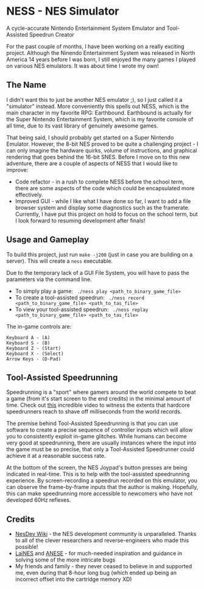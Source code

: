# NESS - NES Simulator
A cycle-accurate Nintendo Entertainment System Emulator and Tool-Assisted Speedrun Creator

For the past couple of months, I have been working on a really exciting project. Although the Ninendo Entertainment System was 
released in North America 14 years before I was born, I still enjoyed the many games I played on various NES emulators. It was about time I wrote my own!
## The Name
I didn't want this to just be another NES emulator ;), so I just called it a "simulator" instead. More conveniently this spells out NESS, which
is the main character in my favorite RPG: Earthbound. Earthbound is actually for the Super Nintendo Entertainment System, which is my favorite console
of all time, due to its vast library of genuinely awesome games.

That being said, I should probably get started on a Super Nintendo Emulator. However, the 8-bit NES proved to be quite a challenging project - 
I can only imagine the hardware quirks, volume of instructions, and graphical rendering that goes behind the 16-bit SNES. Before I move on to
this new adventure, there are a couple of aspects of NESS that I would like to improve:
* Code refactor - in a rush to complete NESS before the school term, there are some aspects of the code which could be encapsulated more effectively.
* Improved GUI - while I like what I have done so far, I want to add a file browser system and display some diagnostics such as the framerate.
Currently, I have put this project on hold to focus on the school term, but I look forward to resuming development after finals!

## Usage and Gameplay
To build this project, just run
```make -j200```
(just in case you are building on a server). This will create a ```ness``` executable.

Due to the temporary lack of a GUI File System, you will have to pass the parameters via the command line.
* To simply play a game:
``` ./ness play <path_to_binary_game_file>```
* To create a tool-assisted speedrun:
``` ./ness record <path_to_binary_game_file> <path_to_tas_file>```
* To view your tool-assisted speedrun:
``` ./ness replay <path_to_binary_game_file> <path_to_tas_file>```

The in-game controls are:
```
Keyboard A - (A)
Keyboard S - (B)
Keyboard Z - (Start)
Keyboard X - (Select)
Arrow Keys - (D-Pad)
```

## Tool-Assisted Speedrunning
Speedrunning is a "sport" where gamers around the world compete to beat a game (from it's start screen to the end credits) in the minimal amount of time. Check out [this](https://www.youtube.com/watch?v=4CgC2g43smA) incredible video to witness the extents that hardcore speedrunners reach to shave off milliseconds from the world records.

The premise behind Tool-Assisted Speedrunning is that you can use software to create a precise sequence of controller inputs which will allow
you to consistently exploit in-game glitches. While humans can become very good at speedrunning, there are usually instances
where the input into the game must be so precise, that only a Tool-Assisted Speedrunner could achieve it at a reasonable success
rate.

At the bottom of the screen, the NES Joypad's button presses are being indicated in real-time. This is to help with the tool-assisted speedrunning experience. By screen-recording a speedrun recorded on this emulator, you can observe the frame-by-frame inputs that the author is making. Hopefully, this can make speedrunning more accessible to newcomers who have not developed 60Hz reflexes.

## Credits
* [NesDev Wiki](https://nesdev.com/) - the NES development community is unparalleled. Thanks to all of the clever researchers and reverse-engineers
who made this possible!
* [LaiNES](https://github.com/AndreaOrru/LaiNES) and [ANESE](https://github.com/daniel5151/ANESE) - for much-needed inspiration and guidance in solving
some of the more intricate bugs
* My friends and family - they never ceased to believe in and supported me, even during that 8-hour long bug (which ended up being an incorrect
offset into the cartridge memory XD)
